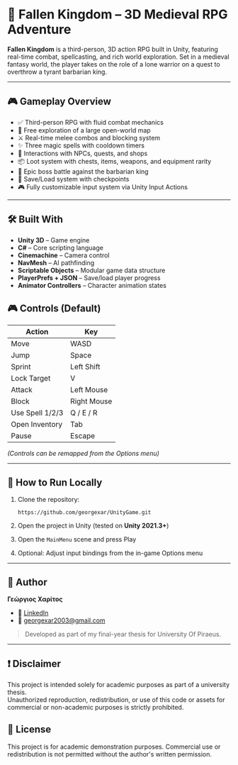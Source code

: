 
# 🏰 Fallen Kingdom – 3D Medieval RPG Adventure

**Fallen Kingdom** is a third-person, 3D action RPG built in Unity, featuring real-time combat, spellcasting, and rich world exploration. Set in a medieval fantasy world, the player takes on the role of a lone warrior on a quest to overthrow a tyrant barbarian king.

---

## 🎮 Gameplay Overview

- ✅ Third-person RPG with fluid combat mechanics  
- 🧭 Free exploration of a large open-world map  
- ⚔️ Real-time melee combos and blocking system  
- ✨ Three magic spells with cooldown timers  
- 💬 Interactions with NPCs, quests, and shops  
- 📦 Loot system with chests, items, weapons, and equipment rarity  
- 👑 Epic boss battle against the barbarian king  
- 💾 Save/Load system with checkpoints  
- 🎮 Fully customizable input system via Unity Input Actions

---

## 🛠️ Built With

- **Unity 3D** – Game engine  
- **C#** – Core scripting language  
- **Cinemachine** – Camera control  
- **NavMesh** – AI pathfinding  
- **Scriptable Objects** – Modular game data structure  
- **PlayerPrefs + JSON** – Save/load player progress  
- **Animator Controllers** – Character animation states


## 🎮 Controls (Default)

| Action         | Key         |
|----------------|-------------|
| Move           | WASD        |
| Jump           | Space       |
| Sprint         | Left Shift  |
| Lock Target    | V           |
| Attack         | Left Mouse  |
| Block          | Right Mouse |
| Use Spell 1/2/3| Q / E / R   |
| Open Inventory | Tab         |
| Pause          | Escape      |

*(Controls can be remapped from the Options menu)* 

---

## 🧪 How to Run Locally

1. Clone the repository:
   ```
   https://github.com/georgexar/UnityGame.git
   ```

2. Open the project in Unity (tested on **Unity 2021.3+**)  
3. Open the `MainMenu` scene and press Play  
4. Optional: Adjust input bindings from the in-game Options menu

---

## 👤 Author

**Γεώργιος Χαρίτος**  
- 🔗 [LinkedIn](https://www.linkedin.com/in/george-charitos-8b686a30b/)  
- 📧 georgexar2003@gmail.com

> Developed as part of my final-year thesis for University Of Piraeus.

---

## ❗ Disclaimer

This project is intended solely for academic purposes as part of a university thesis.  
Unauthorized reproduction, redistribution, or use of this code or assets for commercial or non-academic purposes is strictly prohibited.

## 📜 License

This project is for academic demonstration purposes. Commercial use or redistribution is not permitted without the author's written permission.
